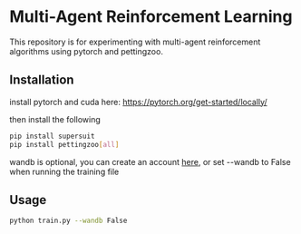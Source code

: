 # Multi-Agent Reinforcement Learning

This repository is for experimenting with multi-agent reinforcement algorithms using pytorch and pettingzoo.

<!--
[![](https://img.shields.io/badge/-Training%20Results-informational?style=for-the-badge)](https://wandb.ai/koulanurag/minimal-marl/reports/Minimal-Marl--Vmlldzo4MzM2MDc?accessToken=vy6dydemfdvekct02pevp3girjvb0tnt1ou2acb2h0fl478hdjqqu8ydbco6uz38)
[![](https://img.shields.io/badge/-Work%20in%20Progress-orange?style=for-the-badge)]()
-->
## Installation

install pytorch and cuda here: https://pytorch.org/get-started/locally/
 
  
 then install the following
```bash 
pip install supersuit
pip install pettingzoo[all]
```
wandb is optional, you can create an account [here](https://wandb.ai/site), or set --wandb to False when running the training file
## Usage

```bash
python train.py --wandb False
